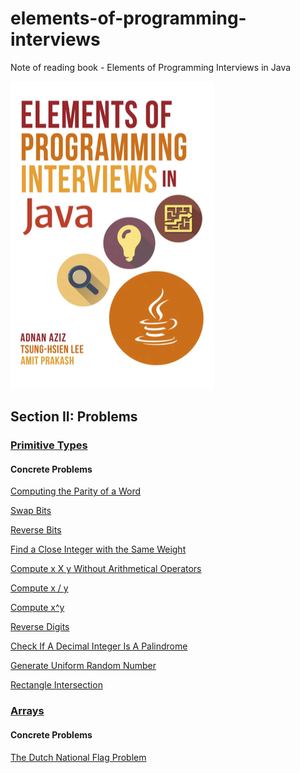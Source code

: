# elements-of-programming-interviews
Note of reading book - Elements of Programming Interviews in Java

![](preface.png)

## Section II: Problems

### [Primitive Types](./problems/primitive_types/ch5.md)

#### Concrete Problems

[Computing the Parity of a Word](./problems/primitive_types/ComputingParityOfWord.java)

[Swap Bits](./problems/primitive_types/SwapBits.java)

[Reverse Bits](./problems/primitive_types/ReverseBits.java)

[Find a Close Integer with the Same Weight](./problems/primitive_types/FindCloseIntegerWithSameWeight.java)

[Compute x X y Without Arithmetical Operators](./problems/primitive_types/ComputeXxYWithoutArithmeticalOperators.java)

[Compute x / y](./problems/primitive_types/ComputeXDividedY.java)

[Compute x^y](./problems/primitive_types/ComputeXPowerOfY.java)

[Reverse Digits](./problems/primitive_types/ReverseDigits.java)

[Check If A Decimal Integer Is A Palindrome](./problems/primitive_types/CheckIfADecimalIntegerIsAPalindrome.java)

[Generate Uniform Random Number](./problems/primitive_types/GenerateUniformRandomNumber.java)

[Rectangle Intersection](./problems/primitive_types/RectangleIntersection.java)

### [Arrays](./problems/arrays/ch6.md)

#### Concrete Problems

[The Dutch National Flag Problem](./problems/arrays/DutchNationalFlagProblem.java)